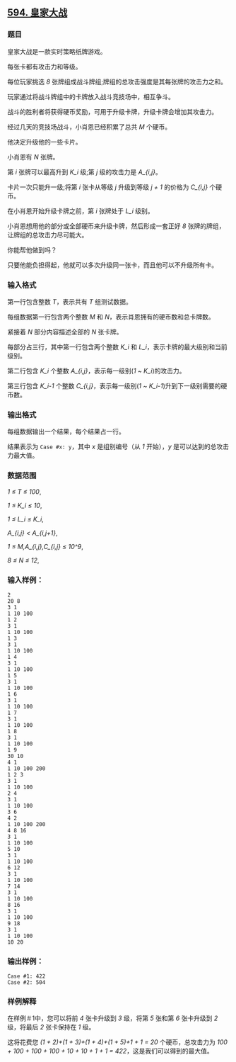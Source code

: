 ## [594. 皇家大战](https://www.acwing.com/problem/content/596/)

### 题目

皇家大战是一款实时策略纸牌游戏。

每张卡都有攻击力和等级。

每位玩家挑选 *8* 张牌组成战斗牌组;牌组的总攻击强度是其每张牌的攻击力之和。

玩家通过将战斗牌组中的卡牌放入战斗竞技场中，相互争斗。

战斗的胜利者将获得硬币奖励，可用于升级卡牌，升级卡牌会增加其攻击力。

经过几天的竞技场战斗，小肖恩已经积累了总共 *M* 个硬币。

他决定升级他的一些卡片。

小肖恩有 *N* 张牌。

第 *i* 张牌可以最高升到 *K_i* 级;第 *j* 级的攻击力是 *A_{i,j}*。

卡片一次只能升一级;将第 *i* 张卡从等级 *j* 升级到等级 *j + 1* 的价格为 *C_{i,j}* 个硬币。

在小肖恩开始升级卡牌之前，第 *i* 张牌处于 *L_i* 级别。

小肖恩想用他的部分或全部硬币来升级卡牌，然后形成一套正好 *8* 张牌的牌组，让牌组的总攻击力尽可能大。

你能帮他做到吗？

只要他能负担得起，他就可以多次升级同一张卡，而且他可以不升级所有卡。

### 输入格式

第一行包含整数 *T*，表示共有 *T* 组测试数据。

每组数据第一行包含两个整数 *M* 和 *N*，表示肖恩拥有的硬币数和总卡牌数。

紧接着 *N* 部分内容描述全部的 *N* 张卡牌。

每部分占三行，其中第一行包含两个整数 *K_i* 和 *L_i*，表示卡牌的最大级别和当前级别。

第二行包含 *K_i* 个整数 *A_{i,j}*，表示每一级别(*1 ~ K_i*)的攻击力。

第三行包含 *K_i-1* 个整数 *C_{i,j}*，表示每一级别(*1 ~ K_i-1*)升到下一级别需要的硬币数。

### 输出格式

每组数据输出一个结果，每个结果占一行。

结果表示为 `Case #x: y`，其中 *x* 是组别编号（从 *1* 开始），*y* 是可以达到的总攻击力最大值。

### 数据范围

*1 ≤ T ≤ 100*,

*1 ≤ K_i ≤ 10*,

*1 ≤ L_i ≤ K_i*,

*A_{i,j} < A_{i,j+1}*,

*1 ≤ M,A_{i,j},C_{i,j} ≤ 10^9*,

*8 ≤ N ≤ 12*,

### 输入样例：

```
2
20 8
3 1
1 10 100
1 2
3 1
1 10 100
1 3
3 1
1 10 100
1 4
3 1
1 10 100
1 5
3 1
1 10 100
1 6
3 1
1 10 100
1 7
3 1
1 10 100
1 8
3 1
1 10 100
1 9
30 10
4 1
1 10 100 200
1 2 3
3 1
1 10 100
2 4
3 1
1 10 100
3 6
4 2
1 10 100 200
4 8 16
3 1
1 10 100
5 10
3 1
1 10 100
6 12
3 1
1 10 100
7 14
3 1
1 10 100
8 16
3 1
1 10 100
9 18
3 1
1 10 100
10 20
```

### 输出样例：

```
Case #1: 422
Case #2: 504
```

### 样例解释

在样例＃1中，您可以将前 *4* 张卡升级到 *3* 级，将第 *5* 张和第 *6* 张卡升级到 *2* 级，将最后 *2* 张卡保持在 *1* 级。

这将花费您 *(1 + 2)+(1 + 3)+(1 + 4)+(1 + 5)+1 + 1 = 20* 个硬币，总攻击力为 *100 + 100 + 100 + 100 + 10 + 10 + 1 + 1 = 422*，这是我们可以得到的最大值。
